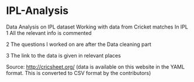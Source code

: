 # IPL-Analysis
Data Analysis on IPL dataset 
Working with data from Cricket matches In IPL
1 All the relevant info is commented

2 The questions I worked on are after the Data cleaning part

3 The link to the data is given in relevant places

Source: http://cricsheet.org/ (data is available on this website in the YAML format. This is converted to CSV format by the contributors)
